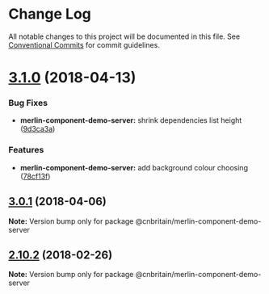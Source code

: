 # Change Log

All notable changes to this project will be documented in this file.
See [Conventional Commits](https://conventionalcommits.org) for commit guidelines.

<a name="3.1.0"></a>
# [3.1.0](https://github.com/cnduk/merlin-www-components/compare/@cnbritain/merlin-component-demo-server@3.0.1...@cnbritain/merlin-component-demo-server@3.1.0) (2018-04-13)


### Bug Fixes

* **merlin-component-demo-server:** shrink dependencies list height ([9d3ca3a](https://github.com/cnduk/merlin-www-components/commit/9d3ca3a))


### Features

* **merlin-component-demo-server:** add background colour choosing ([78cf13f](https://github.com/cnduk/merlin-www-components/commit/78cf13f))




<a name="3.0.1"></a>
## [3.0.1](https://github.com/cnduk/merlin-www-components/compare/@cnbritain/merlin-component-demo-server@3.0.0...@cnbritain/merlin-component-demo-server@3.0.1) (2018-04-06)




**Note:** Version bump only for package @cnbritain/merlin-component-demo-server

<a name="2.10.2"></a>
## [2.10.2](https://github.com/cnduk/merlin-www-components/compare/@cnbritain/merlin-component-demo-server@2.10.1...@cnbritain/merlin-component-demo-server@2.10.2) (2018-02-26)




**Note:** Version bump only for package @cnbritain/merlin-component-demo-server

